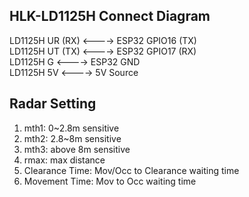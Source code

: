 ## HLK-LD1125H Connect Diagram
   
LD1125H UR (RX) <----> ESP32 GPIO16 (TX)   
LD1125H UT (TX) <----> ESP32 GPIO17 (RX)   
LD1125H G <----> ESP32 GND   
LD1125H 5V <----> 5V Source   

## Radar Setting
1. mth1: 0~2.8m sensitive
2. mth2: 2.8~8m sensitive
3. mth3: above 8m sensitive
4. rmax: max distance
5. Clearance Time: Mov/Occ to Clearance waiting time 
6. Movement Time: Mov to Occ waiting time
